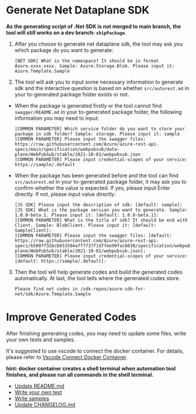 # Generate Net Dataplane SDK

**As the generating script of .Net SDK is not merged to main branch, the tool will still works on a dev branch: `shipPackage`**.

1. After you choose to generate net dataplane sdk, the tool may ask you which package do you want to generate:
    ```shell
    [NET SDK] What is the namespace? It should be in format Azure.xxxx.xxxx. Sample: Azure.Storage.Blob. Please input it: Azure.Template.Sample
    ```

2. The tool will ask you to input some necessary information to generate sdk and the interactive question is based on whether `src/autorest.md` in your to-generated package folder exists or not.

- When the package is generated firstly or the tool cannot find `swagger/README.md` in your to-generated package folder, the following information you may need to input:
  ```shell
  [COMMON PARAMETER] Which service folder do you want to store your package in sdk folder? Sample: storage. Please input it: sample
  [COMMON PARAMETER] Please input the swagger files: https://raw.githubusercontent.com/Azure/azure-rest-api-specs/main/specification/webpubsub/data-plane/WebPubSub/stable/2021-10-01/webpubsub.json
  [COMMON PARAMETER] Please input credential-scopes of your service: https://sample/.default
  ```

- When the package has been generated before and the tool can find `src/autorest.md` in your to-generated package folder, it may ask you to confirm whether the value is expected. If yes, please input Enter directly. If not, please input value directly:
  ```shell
  [JS SDK] Please input the description of sdk: [default: sample]:
  [JS SDK] What is the package version you want to generate. Sample: 1.0.0-beta.1. Please input it: [default: 1.0.0-beta.1]:
  [COMMON PARAMETER] What is the title of sdk? It should be end with Client. Sample: BlobClient. Please input it: [default: SampleClient]:
  [COMMON PARAMETER] Please input the swagger files: [default: https://raw.githubusercontent.com/Azure/azure-rest-api-specs/b5007f32bcb653504a7f7737f1d7fee99facb030/specification/webpubsub/data-plane/WebPubSub/stable/2021-10-01/webpubsub.json]:
  [COMMON PARAMETER] Please input credential-scopes of your service: [default: https://sample/.default]:
  ```

3. Then the tool will help generate codes and build the generated codes automatically. At last, the tool tells where the generated codes store.
    ```shell
    Please find net codes in /sdk-repos/azure-sdk-for-net/sdk/Azure.Template.Sample
    ```

# Improve Generated Codes

After finishing generating codes, you may need to update some files, write your own tests and samples.

It's suggested to use vscode to connect the docker container. For details, please refer to [Vscode Connect Docker Container](./vscode-connect-docker-container.md).

**hint: docker container creates a shell terminal when automation tool finishes, and please run all commands in the shell terminal.**

- [Update README.md](https://github.com/Azure/azure-sdk-for-net/blob/shipPackage/doc/Data%20Plane%20Code%20Generation/AzureSDKCodeGeneration_DataPlane_Quickstart.md#readmemd)
- [Write your own test](https://github.com/Azure/azure-sdk-for-net/blob/shipPackage/doc/Data%20Plane%20Code%20Generation/AzureSDKCodeGeneration_DataPlane_Quickstart.md#tests)
- [Write samples](https://github.com/Azure/azure-sdk-for-net/blob/shipPackage/doc/Data%20Plane%20Code%20Generation/AzureSDKCodeGeneration_DataPlane_Quickstart.md#samples)
- [Update CHANGELOG.md](https://github.com/Azure/azure-sdk-for-net/blob/shipPackage/doc/Data%20Plane%20Code%20Generation/AzureSDKCodeGeneration_DataPlane_Quickstart.md#changelog)
    

